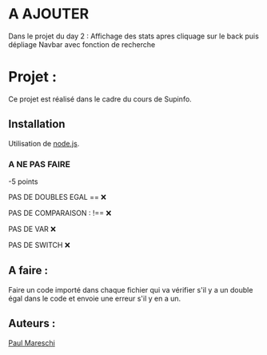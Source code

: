 # A AJOUTER

Dans le projet du day 2 :
    Affichage des stats apres cliquage sur le back puis dépliage
    Navbar avec fonction de recherche

# Projet :

Ce projet est réalisé dans le cadre du cours de Supinfo.

## Installation

Utilisation de [node.js](https://nodejs.org/).

### A NE PAS FAIRE

-5 points

PAS DE DOUBLES EGAL == ❌

PAS DE COMPARAISON : !== ❌

PAS DE VAR ❌

PAS DE SWITCH ❌

## A faire :

Faire un code importé dans chaque fichier qui va vérifier s'il y a un double égal dans le code et envoie une erreur s'il y en a un.

## Auteurs :

[Paul Mareschi](https://github.com/Paul-Mrsch)

